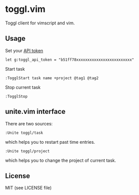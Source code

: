 toggl.vim
=========

Toggl client for vimscript and vim.

Usage
-----
Set your [API token](https://github.com/toggl/toggl_api_docs#api-token)

```vim
let g:toggl_api_token = "b51ff78xxxxxxxxxxxxxxxxxxxxxxxxx"
```

Start task

```vim
:TogglStart task name +project @tag1 @tag2
```

Stop current task

```vim
:TogglStop
```

unite.vim interface
--------------------

There are two sources:

```vim
:Unite toggl/task
```

which helps you to restart past time entries.

```vim
:Unite toggl/project
```

which helps you to change the project of current task.


License
-------
MIT (see LICENSE file)
